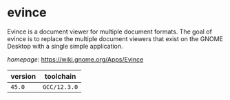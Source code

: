 # evince

Evince is a document viewer for multiple document formats. The  goal of evince is to replace the multiple document viewers that exist on the  GNOME Desktop with a single simple application.

*homepage*: <https://wiki.gnome.org/Apps/Evince>

version | toolchain
--------|----------
``45.0`` | ``GCC/12.3.0``
